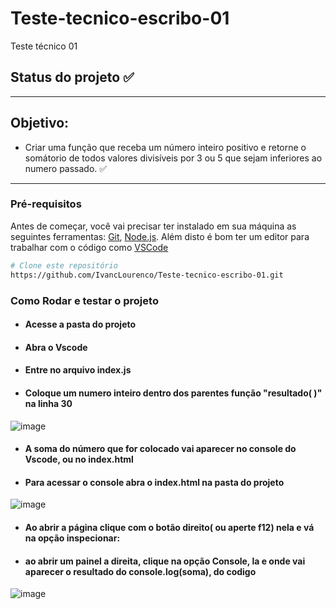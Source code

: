 # Teste-tecnico-escribo-01
Teste técnico 01
## Status do projeto ✅
---
## Objetivo:

- Criar uma função que receba um número inteiro positivo e retorne o somátorio de todos valores divisíveis por 3 ou 5 que sejam inferiores ao numero passado.  ✅
---
### Pré-requisitos

Antes de começar, você vai precisar ter instalado em sua máquina as seguintes ferramentas:
[Git](https://git-scm.com), [Node.js](https://nodejs.org/en/). 
Além disto é bom ter um editor para trabalhar com o código como [VSCode](https://code.visualstudio.com/)

```bash
# Clone este repositório
https://github.com/IvancLourenco/Teste-tecnico-escribo-01.git
```
### Como Rodar e testar o  projeto
- #### Acesse a pasta do projeto

- #### Abra o Vscode
- #### Entre no arquivo index.js
- ####  Coloque um numero inteiro dentro dos parentes  função "resultado( )" na linha 30
![image](https://user-images.githubusercontent.com/104798594/184257118-0d057326-e9c0-40c4-980e-2a3efaf5a54b.png)

- #### A soma do número que for colocado vai aparecer no console do Vscode, ou no index.html
- #### Para acessar o console abra o index.html na pasta do projeto
![image](https://user-images.githubusercontent.com/104798594/184256560-d458de6a-517a-402d-8d75-6a3a679dba2a.png)

- #### Ao abrir a página clique com o botão direito( ou aperte f12) nela e vá na opção inspecionar:
-  #### ao abrir um painel a direita, clique na opção Console, la e onde vai aparecer o resultado do console.log(soma), do codigo

![image](https://user-images.githubusercontent.com/104798594/184257076-2284a1c4-a764-4375-9d3f-28bfdcda9451.png)



